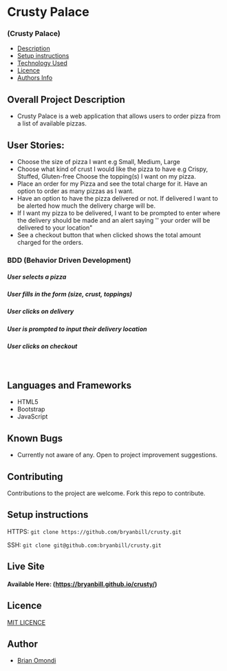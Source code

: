 # Crusty Palace

### (Crusty Palace)

- [Description](#overall-project-description)
- [Setup instructions](#setup-instructions)
- [Technology Used](#languages-and-frameworks)
- [Licence](#Licence)
- [Authors Info](#Author)

## Overall Project Description

- Crusty Palace is a web application that allows users to order pizza from a list of available pizzas.

## User Stories:
- Choose the size of pizza I want e.g Small, Medium, Large
- Choose what kind of crust I would like the pizza to have e.g Crispy, Stuffed, Gluten-free
Choose the topping(s) I want on my pizza.
- Place an order for my Pizza and see the total charge for it.
Have an option to order as many pizzas as I want.
- Have an option to have the pizza delivered or not.  If delivered I want to be alerted how much the delivery charge will be.
- If I want my pizza to be delivered, I want to be prompted to enter where the delivery should be made and an alert saying '' your order will be delivered to your location"
- See a checkout button that when clicked shows the total amount charged for the orders.


### BDD (Behavior Driven Development)

##### User selects a pizza

##### User fills in the form (size, crust, toppings)

##### User clicks on delivery

##### User is prompted to input their delivery location

##### User clicks on checkout

<br>

## Languages and Frameworks

- HTML5
- Bootstrap
- JavaScript

## Known Bugs

- Currently not aware of any. Open to project improvement suggestions.

## Contributing

Contributions to the project are welcome. Fork this repo to contribute.

## Setup instructions

HTTPS: `git clone https://github.com/bryanbill/crusty.git`

SSH: `git clone git@github.com:bryanbill/crusty.git`

## Live Site

#### Available Here: (https://bryanbill.github.io/crusty/)

## Licence

[MIT LICENCE](LICENSE)

## Author

- [Brian Omondi](https://github.com/bryanbill)
